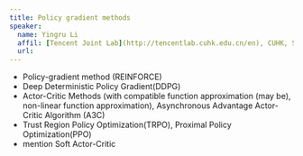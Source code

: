 ```yaml
---
title: Policy gradient methods 
speaker:
  name: Yingru Li
  affil: [Tencent Joint Lab](http://tencentlab.cuhk.edu.cn/en), CUHK, Shenzhen
  url:
---
```


- Policy-gradient method (REINFORCE)
- Deep Deterministic Policy Gradient(DDPG)
- Actor-Critic Methods (with compatible function approximation (may be), non-linear function approximation), Asynchronous Advantage Actor-Critic Algorithm (A3C)
- Trust Region Policy Optimization(TRPO), Proximal Policy Optimization(PPO)
- mention Soft Actor-Critic